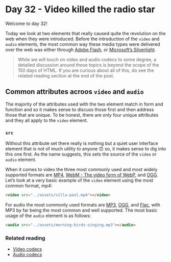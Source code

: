 # Day 32 - Video killed the radio star

Welcome to day 32!

Today we look at two elements that really caused quite the revolution on the web when they were introduced. Before the introduction of the `video` and `audio` elements, the most common way these media types were delivered over the web was either through [Adobe Flash](https://en.wikipedia.org/wiki/Adobe_Flash), or [Microsoft’s Silverlight](https://en.wikipedia.org/wiki/Microsoft_Silverlight).

> While we will touch on video and audio codecs to some degree, a detailed discussion around these topics is beyond the scope of the 150 days of HTML. If you are curious about all of this, do see the related reading section at the end of the post.

## Common attributes acroos `video` and `audio`

The majority of the attributes used with the two element match in form and function and so it makes sense to discuss those first and then address those that are unique. To be honest, there are only four unique attributes and they all apply to the `video` element.

### `src`

Without this attribute set there really is nothing but a quiet user interface element that is not of much utility to anyone 🙃 so, it makes sense to dig into this one first. As the name suggests, this sets the source of the `video` or `audio` element.

When it comes to video the three most commonly used and most widely supported formats are [MP4](https://en.wikipedia.org/wiki/MPEG-4_Part_14), [WebM - The video form of WebP](https://www.webmproject.org/), and [OGG](https://theora.org/). Let’s look at a very basic example of the `video` element using the most common format, mp4:

```html
<video src="../assets/villa-pool.mp4"></video>
```

For audio the most commonly used formats are [MP3](https://en.wikipedia.org/wiki/MP3), [OGG](https://theora.org/), and [Flac](https://xiph.org/flac/), with MP3 by far being the most common and well supported. The most basic usage of the `audio` element is as follows:

```html
<audio src="../assets/morning-birds-singing.mp3"></audio>
```

### Related reading

- [Video codecs](https://developer.mozilla.org/en-US/docs/Web/Media/Formats/Video_codecs)
- [Audio codecs](https://developer.mozilla.org/en-US/docs/Web/Media/Formats/Audio_codecs)
